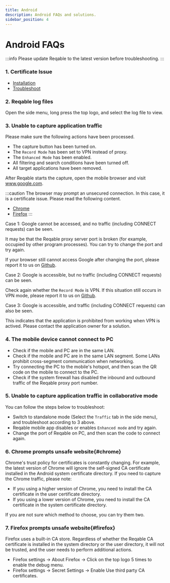 ```yaml
---
title: Android
description: Android FAQs and solutions.
sidebar_position: 4
---
```


# Android FAQs

:::info
Please update Reqable to the latest version before troubleshooting.
:::

### 1. Certificate Issue

- [Installation](../../getting-started/installation)
- [Troubleshoot](../../getting-started/installation)

### 2. Reqable log files

Open the side menu, long press the top logo, and select the log file to view.

### 3. Unable to capture application traffic

Please make sure the following actions have been processed.

- The capture button has been turned on.
- The `Record Mode` has been set to VPN instead of proxy.
- The `Enhanced Mode` has been enabled.
- All filtering and search conditions have been turned off.
- All target applications have been removed.

After Reqable starts the capture, open the mobile browser and visit www.google.com.

:::caution
The browser may prompt an unsecured connection. In this case, it is a certificate issue. Please read the following content.
- [Chrome](#chrome)
- [Firefox](#firefox)
:::

Case 1: Google cannot be accessed, and no traffic (including CONNECT requests) can be seen.

It may be that the Reqable proxy server port is broken (for example, occupied by other program processes). You can try to change the port and try again.

If your browser still cannot access Google after changing the port, please report it to us on [Github](https://github.com/reqable/reqable-app/issues).

Case 2: Google is accessible, but no traffic (including CONNECT requests) can be seen.

Check again whether the `Record Mode` is VPN. If this situation still occurs in VPN mode, please report it to us on [Github](https://github.com/reqable/reqable-app/issues).

Case 3: Google is accessible, and traffic (including CONNECT requests) can also be seen.

This indicates that the application is prohibited from working when VPN is actived. Please contact the application owner for a solution.

### 4. The mobile device cannot connect to PC

- Check if the mobile and PC are in the same LAN.
- Check if the mobile and PC are in the same LAN segment. Some LANs prohibit cross-segment communication when networking.
- Try connecting the PC to the mobile's hotspot, and then scan the QR code on the mobile to connect to the PC.
- Check if the system firewall has disabled the inbound and outbound traffic of the Reqable proxy port number.

### 5. Unable to capture application traffic in collaborative mode

You can follow the steps below to troubleshoot:

- Switch to standalone mode (Select the `Traffic` tab in the side menu), and troubleshoot according to 3 above.
- Reqable mobile app disables or enables `Enhanced mode` and try again.
- Change the port of Reqable on PC, and then scan the code to connect again.

### 6. Chrome prompts unsafe website{#chrome}

Chrome's trust policy for certificates is constantly changing. For example, the latest version of Chrome will ignore the self-signed CA certificate installed in the Android system certificate directory. If you need to capture the Chrome traffic, please note:

- If you using a higher version of Chrome, you need to install the CA certificate in the user certificate directory.
- If you using a lower version of Chrome, you need to install the CA certificate in the system certificate directory.

If you are not sure which method to choose, you can try them two.

### 7. Firefox prompts unsafe website{#firefox}

Firefox uses a built-in CA store. Regardless of whether the Reqable CA certificate is installed in the system directory or the user directory, it will not be trusted, and the user needs to perform additional actions.

- Firefox settings -> About Firefox -> Click on the top logo 5 times to enable the debug menu.
- Firefox settings -> Secret Settings -> Enable Use third party CA certificates.